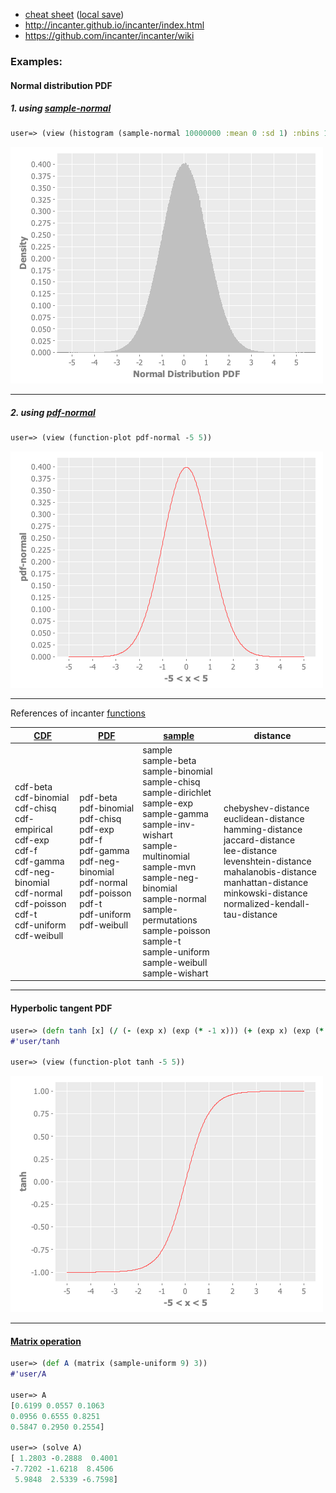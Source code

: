 - <a href="http://incanter.org/docs/incanter-cheat-sheet.pdf">cheat sheet</a> (<a href="./incanter/incanter-cheat-sheet.pdf">local save</a>)
- http://incanter.github.io/incanter/index.html
- https://github.com/incanter/incanter/wiki

### Examples:

#### Normal distribution PDF

##### 1. using <a href="https://incanter.github.io/incanter/stats-api.html">sample-normal</a>

```Clojure
user=> (view (histogram (sample-normal 10000000 :mean 0 :sd 1) :nbins 1000 :density true :x-label "Normal Distribution PDF"))
```
<img src="./images/normal_distribution_pdf_1.png">

<hr>

##### 2. using <a href="https://incanter.github.io/incanter/stats-api.html">pdf-normal</a>

```Clojure
user=> (view (function-plot pdf-normal -5 5))
```
<img src="./images/normal_distribution_pdf_2.png">

<hr>

References of incanter <a href="https://incanter.github.io/incanter/stats-api.html">functions</a>

<a href="https://github.com/incanter/incanter/wiki/Probability-Distributions">CDF</a> | <a href="https://github.com/incanter/incanter/wiki/Probability-Distributions">PDF</a> | <a href="https://github.com/incanter/incanter/wiki/Probability-Distributions">sample</a> | distance 
--- | --- | --- | ---
cdf-beta<br/>cdf-binomial<br/>cdf-chisq<br/>cdf-empirical<br/>cdf-exp<br/>cdf-f<br/>cdf-gamma<br/>cdf-neg-binomial<br/>cdf-normal<br/>cdf-poisson<br/>cdf-t<br/>cdf-uniform<br/>cdf-weibull | pdf-beta<br/>pdf-binomial<br/>pdf-chisq<br/>pdf-exp<br/>pdf-f<br/>pdf-gamma<br/>pdf-neg-binomial<br/>pdf-normal<br/>pdf-poisson<br/>pdf-t<br/>pdf-uniform<br/>pdf-weibull | sample<br/>sample-beta<br/>sample-binomial<br/>sample-chisq<br/>sample-dirichlet<br/>sample-exp<br/>sample-gamma<br/>sample-inv-wishart<br/>sample-multinomial<br/>sample-mvn<br/>sample-neg-binomial<br/>sample-normal<br/>sample-permutations<br/>sample-poisson<br/>sample-t<br/>sample-uniform<br/>sample-weibull<br/>sample-wishart | chebyshev-distance<br/>euclidean-distance<br/>hamming-distance<br/>jaccard-distance<br/>lee-distance<br/>levenshtein-distance<br/>mahalanobis-distance<br/>manhattan-distance<br/>minkowski-distance<br/>normalized-kendall-tau-distance

<hr>

#### Hyperbolic tangent PDF

```Clojure
user=> (defn tanh [x] (/ (- (exp x) (exp (* -1 x))) (+ (exp x) (exp (* -1 x)))))
#'user/tanh

user=> (view (function-plot tanh -5 5))
```

<img src="./images/tanh_1.png">

<hr>

#### <a href="https://github.com/incanter/incanter/wiki/Matrices">Matrix operation</a>

```Clojure
user=> (def A (matrix (sample-uniform 9) 3))
#'user/A

user=> A
[0.6199 0.0557 0.1063
0.0956 0.6555 0.8251
0.5847 0.2950 0.2554]

user=> (solve A)
[ 1.2803 -0.2888  0.4001
-7.7202 -1.6218  8.4506
 5.9848  2.5339 -6.7598]
```
